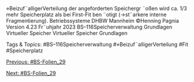 ⋄Beizuf¨alligerVerteilung der angeforderten Speichergr ¨oßen wird ca. 1/3 mehr Speicherplatz als bei
First-Fit ben ¨otigt (→st¨arkere interne Fragmentierung).
Betriebssysteme DHBW Mannheim ©Henning Pagnia Version 4.23 Fr¨uhjahr 2023 BS–116Speicherverwaltung Grundlagen Virtueller Speicher
Virtueller Speicher
Grundlagen

   Tags & Topics:
   #BS–116Speicherverwaltung
   #⋄Beizuf¨alligerVerteilung
   #Fit
   #Speicherplatz

[Previous: #BS-Folien_29](BS-Folien_29.md)

[Next: #BS-Folien_29](BS-Folien_29.md)